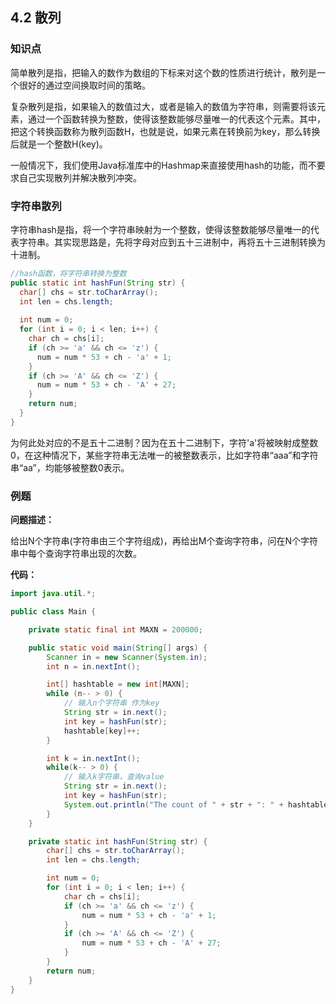 ## 4.2 散列

### 知识点

简单散列是指，把输入的数作为数组的下标来对这个数的性质进行统计，散列是一个很好的通过空间换取时间的策略。

复杂散列是指，如果输入的数值过大，或者是输入的数值为字符串，则需要将该元素，通过一个函数转换为整数，使得该整数能够尽量唯一的代表这个元素。其中，把这个转换函数称为散列函数H，也就是说，如果元素在转换前为key，那么转换后就是一个整数H(key)。

一般情况下，我们使用Java标准库中的Hashmap来直接使用hash的功能，而不要求自己实现散列并解决散列冲突。



### 字符串散列

字符串hash是指，将一个字符串映射为一个整数，使得该整数能够尽量唯一的代表字符串。其实现思路是，先将字母对应到五十三进制中，再将五十三进制转换为十进制。

```java
//hash函数，将字符串转换为整数
public static int hashFun(String str) {
  char[] chs = str.toCharArray();
  int len = chs.length;
  
  int num = 0;
  for (int i = 0; i < len; i++) {
    char ch = chs[i];
    if (ch >= 'a' && ch <= 'z') {
      num = num * 53 + ch - 'a' + 1;
    }
    if (ch >= 'A' && ch <= 'Z') {
      num = num * 53 + ch - 'A' + 27;
    }
    return num;
  }
}
```

为何此处对应的不是五十二进制？因为在五十二进制下，字符'a'将被映射成整数0，在这种情况下，某些字符串无法唯一的被整数表示，比如字符串“aaa”和字符串“aa”，均能够被整数0表示。



### 例题

**问题描述：**

给出N个字符串(字符串由三个字符组成)，再给出M个查询字符串，问在N个字符串中每个查询字符串出现的次数。

**代码：**

```java
import java.util.*;

public class Main {

    private static final int MAXN = 200000;

    public static void main(String[] args) {
        Scanner in = new Scanner(System.in);
        int n = in.nextInt();

        int[] hashtable = new int[MAXN];
        while (n-- > 0) {
            // 输入n个字符串 作为key
            String str = in.next();
            int key = hashFun(str);
            hashtable[key]++;
        }

        int k = in.nextInt();
        while(k-- > 0) {
            // 输入k字符串，查询value
            String str = in.next();
            int key = hashFun(str);
            System.out.println("The count of " + str + ": " + hashtable[key]);
        }
    }

    private static int hashFun(String str) {
        char[] chs = str.toCharArray();
        int len = chs.length;

        int num = 0;
        for (int i = 0; i < len; i++) {
            char ch = chs[i];
            if (ch >= 'a' && ch <= 'z') {
                num = num * 53 + ch - 'a' + 1;
            }
            if (ch >= 'A' && ch <= 'Z') {
                num = num * 53 + ch - 'A' + 27;
            }
        }
        return num;
    }
}
```

